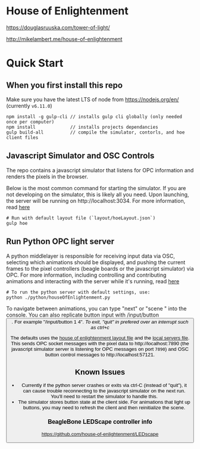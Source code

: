 # House of Enlightenment

https://douglasruuska.com/tower-of-light/

http://mikelambert.me/house-of-enlightenment

# Quick Start
## When you first install this repo
Make sure you have the latest LTS of node from https://nodejs.org/en/ (currently `v6.11.0`)
```
npm install -g gulp-cli // installs gulp cli globally (only needed once per computer)
npm install             // installs projects dependancies
gulp build-all          // compile the simulator, contorls, and hoe client files
```

## Javascript Simulator and OSC Controls
The repo contains a javascript simulator that listens for OPC information and renders the pixels in the browser.

Below is the most common command for starting the simulator. If you are not developing on the simulator, this is likely all you need. Upon launching, the server will be running on http://localhost:3034. For more information,  read [here](./javascript)

```
# Run with default layout file (`layout/hoeLayout.json`)
gulp hoe
```

## Run Python OPC light server
A python middlelayer is responsible for receiving input data via OSC, selecting which animations should be displayed, and pushing the current frames to the pixel controllers (beagle boards or the javascript simulator) via OPC.
For more information, including controlling and contributing animations and interacting with the server while it's running, read [here](./python)

```
# To run the python server with default settings, use:
python ./python/houseOfEnlightenment.py
```
To navigate between animations, you can type "next" or "scene <scene name>" into the console. You can also replicate button input with /input/button <station id> <button id>. For example "/input/button 1 4". *To exit, "quit" in prefered over an interrupt such as ctrl+c*

The defaults uses the [house of enlightenment layout file](./layout.hoeLayout.json) and the [local servers file](./layout/servers_local.json). This sends OPC socket messages with the pixel data to http://localhost:7890 (the javascript simulator server is listening for OPC messages on port `7890`) and OSC button control messages to http://localhost:57121. 

## Known Issues
- Currently if the python server crashes or exits via ctrl-C (instead of "quit"), it can cause trouble reconnecting to the javascript simulator on the next run. You'll need to restart the simulator to handle this.
- The simulator stores button state at the client side. For animations that light up buttons, you may need to refresh the client and then reinitialize the scene.


### BeagleBone LEDScape controller info
https://github.com/house-of-enlightenment/LEDscape
